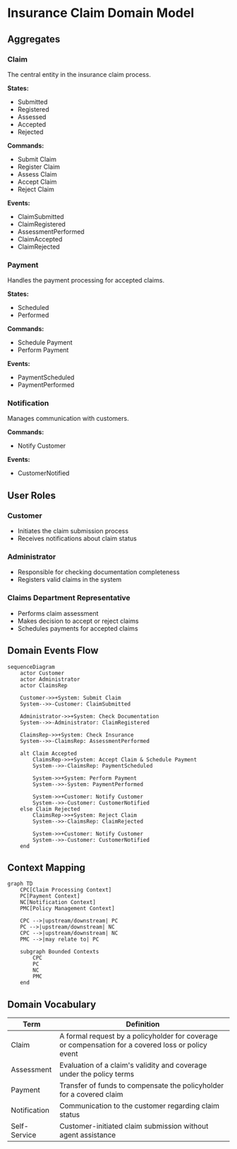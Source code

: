 # Insurance Claim Domain Model

## Aggregates

### Claim
The central entity in the insurance claim process.

**States:**
- Submitted
- Registered 
- Assessed
- Accepted
- Rejected

**Commands:**
- Submit Claim
- Register Claim
- Assess Claim
- Accept Claim
- Reject Claim

**Events:**
- ClaimSubmitted
- ClaimRegistered
- AssessmentPerformed
- ClaimAccepted
- ClaimRejected

### Payment
Handles the payment processing for accepted claims.

**States:**
- Scheduled
- Performed

**Commands:**
- Schedule Payment
- Perform Payment

**Events:**
- PaymentScheduled
- PaymentPerformed

### Notification
Manages communication with customers.

**Commands:**
- Notify Customer

**Events:**
- CustomerNotified

## User Roles

### Customer
- Initiates the claim submission process
- Receives notifications about claim status

### Administrator
- Responsible for checking documentation completeness
- Registers valid claims in the system

### Claims Department Representative
- Performs claim assessment
- Makes decision to accept or reject claims
- Schedules payments for accepted claims

## Domain Events Flow

```mermaid
sequenceDiagram
    actor Customer
    actor Administrator
    actor ClaimsRep
    
    Customer->>+System: Submit Claim
    System-->>-Customer: ClaimSubmitted
    
    Administrator->>+System: Check Documentation
    System-->>-Administrator: ClaimRegistered
    
    ClaimsRep->>+System: Check Insurance
    System-->>-ClaimsRep: AssessmentPerformed
    
    alt Claim Accepted
        ClaimsRep->>+System: Accept Claim & Schedule Payment
        System-->>-ClaimsRep: PaymentScheduled
        
        System->>+System: Perform Payment
        System-->>-System: PaymentPerformed
        
        System->>+Customer: Notify Customer
        System-->>-Customer: CustomerNotified
    else Claim Rejected
        ClaimsRep->>+System: Reject Claim
        System-->>-ClaimsRep: ClaimRejected
        
        System->>+Customer: Notify Customer
        System-->>-Customer: CustomerNotified
    end
```

## Context Mapping

```mermaid
graph TD
    CPC[Claim Processing Context]
    PC[Payment Context]
    NC[Notification Context]
    PMC[Policy Management Context]
    
    CPC -->|upstream/downstream| PC
    PC -->|upstream/downstream| NC
    CPC -->|upstream/downstream| NC
    PMC -->|may relate to| PC
    
    subgraph Bounded Contexts
        CPC
        PC
        NC
        PMC
    end
```

## Domain Vocabulary

| Term | Definition |
|------|------------|
| Claim | A formal request by a policyholder for coverage or compensation for a covered loss or policy event |
| Assessment | Evaluation of a claim's validity and coverage under the policy terms |
| Payment | Transfer of funds to compensate the policyholder for a covered claim |
| Notification | Communication to the customer regarding claim status |
| Self-Service | Customer-initiated claim submission without agent assistance | 